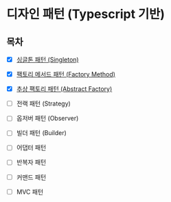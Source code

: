 # 디자인 패턴 (Typescript 기반)
## 목차
- [x] [싱글톤 패턴 (Singleton)](https://github.com/snghyun331/study-cs/blob/main/Design/singleton.md)
    
- [x] [팩토리 메서드 패턴 (Factory Method)](https://github.com/snghyun331/study-cs/blob/main/Design/factory_method.md)

- [x] [추상 팩토리 패턴 (Abstract Factory)](https://github.com/snghyun331/study-cs/blob/main/Design/abstract_factory.md)

- [ ] 전랙 패턴 (Strategy)

- [ ] 옵저버 패턴 (Observer)

- [ ] 빌더 패턴 (Builder)

- [ ] 어댑터 패턴

- [ ] 반복자 패턴

- [ ] 커맨드 패턴

- [ ] MVC 패턴
